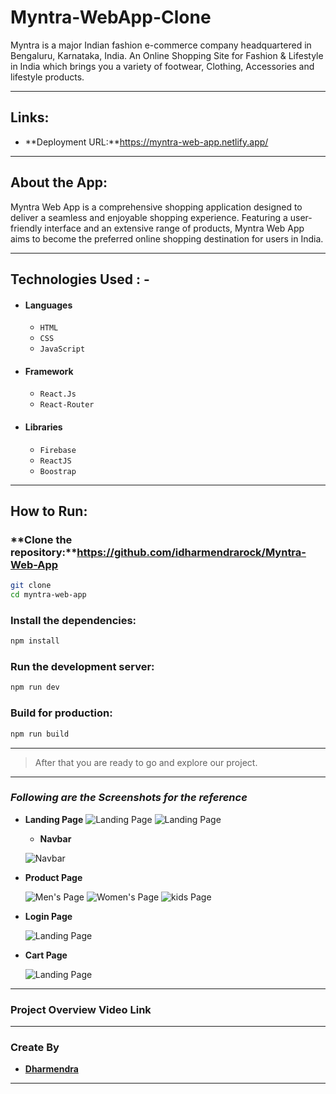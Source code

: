 # Myntra-WebApp-Clone

Myntra is a major Indian fashion e-commerce company headquartered in Bengaluru, Karnataka, India. An Online Shopping Site for Fashion &amp; Lifestyle in India which brings you a variety of footwear, Clothing, Accessories and lifestyle products.

---
## Links:

- **Deployment URL:**https://myntra-web-app.netlify.app/
---

## About the App:

Myntra Web App is a comprehensive shopping application designed to deliver a seamless and enjoyable shopping experience. Featuring a user-friendly interface and an extensive range of products, Myntra Web App aims to become the preferred online shopping destination for users in India.

---
## Technologies Used : -

-  #### Languages
   -  `HTML`
   -  `CSS`
   -  `JavaScript`
-  #### Framework
   -  `React.Js`
   -  `React-Router`
-  #### Libraries
   -  `Firebase`
   -  `ReactJS`                    
   -  `Boostrap`

---
## How to Run:

### **Clone the repository:**https://github.com/idharmendrarock/Myntra-Web-App

```bash
git clone 
cd myntra-web-app
```

### **Install the dependencies:**

```bash
npm install
```

### **Run the development server:**

```bash
npm run dev
```

### **Build for production:**

```bash
npm run build
```

---



> After that you are ready to go and explore our project.

---


### _Following are the Screenshots for the reference_

-  **Landing Page**
   ![Landing Page](https://miro.medium.com/max/3790/1*D94Jv9nZ0GsljjLpbu2WRA.png)
   ![Landing Page](https://miro.medium.com/max/3826/1*4afDPSIM3K6g4oIIXxrrWg.png)

   -  **Navbar**

   ![Navbar](https://miro.medium.com/max/3786/1*xoFoBAuz5uoN8un719sHoQ.png)

-  **Product Page**

   ![Men's Page](https://miro.medium.com/max/3810/1*GKz0e85T0uRxUFGo5z6YdA.png)
   ![Women's Page](https://miro.medium.com/max/3824/1*etlZkAnze2HoxZgSPFQVQQ.png)
   ![kids Page](https://miro.medium.com/max/3818/1*jF96FxJ9Yuq3BirBuIgwsA.png)

-  **Login Page**

   ![Landing Page](https://miro.medium.com/max/3826/1*_qfCJJmtvyx_Rkc2j2PW6w.png)

-  **Cart Page**

   ![Landing Page](https://miro.medium.com/max/3824/1*niNzUoyrIn9ZVnNckonzDA.png)

---




### Project Overview Video Link


---




### Create By

-  **[Dharmendra](https://github.com/idharmendrarock)**

---

